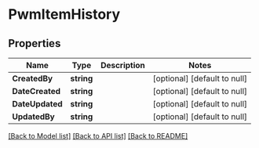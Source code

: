 # PwmItemHistory

## Properties
Name | Type | Description | Notes
------------ | ------------- | ------------- | -------------
**CreatedBy** | **string** |  | [optional] [default to null]
**DateCreated** | **string** |  | [optional] [default to null]
**DateUpdated** | **string** |  | [optional] [default to null]
**UpdatedBy** | **string** |  | [optional] [default to null]

[[Back to Model list]](../README.md#documentation-for-models) [[Back to API list]](../README.md#documentation-for-api-endpoints) [[Back to README]](../README.md)


